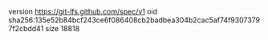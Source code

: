 version https://git-lfs.github.com/spec/v1
oid sha256:135e52b84bcf243ce6f086408cb2badbea304b2cac5af74f93073797f2cbdd41
size 18818
